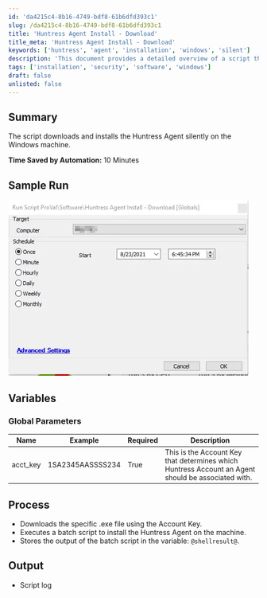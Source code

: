 ```yaml
---
id: 'da4215c4-8b16-4749-bdf8-61b6dfd393c1'
slug: /da4215c4-8b16-4749-bdf8-61b6dfd393c1
title: 'Huntress Agent Install - Download'
title_meta: 'Huntress Agent Install - Download'
keywords: ['huntress', 'agent', 'installation', 'windows', 'silent']
description: 'This document provides a detailed overview of a script that downloads and installs the Huntress Agent silently on a Windows machine, saving significant time through automation. It includes global parameters, process steps, and sample output.'
tags: ['installation', 'security', 'software', 'windows']
draft: false
unlisted: false
---
```


## Summary

The script downloads and installs the Huntress Agent silently on the Windows machine.

**Time Saved by Automation:** 10 Minutes

## Sample Run

![Sample Run](../../../static/img/docs/da4215c4-8b16-4749-bdf8-61b6dfd393c1/image_1.webp)

## Variables

### Global Parameters

| Name      | Example              | Required | Description                                                                                     |
|-----------|----------------------|----------|-------------------------------------------------------------------------------------------------|
| acct_key  | 1SA2345AASSSS234     | True     | This is the Account Key that determines which Huntress Account an Agent should be associated with. |

## Process

- Downloads the specific .exe file using the Account Key.
- Executes a batch script to install the Huntress Agent on the machine.
- Stores the output of the batch script in the variable: `@shellresult@`.

## Output

- Script log
